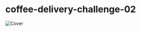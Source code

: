 # coffee-delivery-challenge-02

![Cover](https://github.com/DynhoROLF/coffee-delivery-challenge-02/assets/97751715/0e3a94bf-0720-4301-a6de-6134d794fc38)
